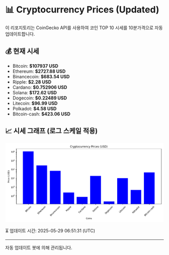 
# 📊 Cryptocurrency Prices (Updated)

이 리포지토리는 CoinGecko API를 사용하여 코인 TOP 10 시세를 10분가격으로 자동 업데이트합니다.

## 💰 현재 시세
- Bitcoin: **$107937 USD**
- Ethereum: **$2727.88 USD**
- Binancecoin: **$683.54 USD**
- Ripple: **$2.28 USD**
- Cardano: **$0.752906 USD**
- Solana: **$172.62 USD**
- Dogecoin: **$0.22489 USD**
- Litecoin: **$96.99 USD**
- Polkadot: **$4.58 USD**
- Bitcoin-cash: **$423.06 USD**

## 📈 시세 그래프 (로그 스케일 적용)
![Crypto Prices](crypto_prices.png)

⏳ 업데이트 시간: 2025-05-29 06:51:31 (UTC)

---
자동 업데이트 봇에 의해 관리됩니다.
